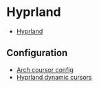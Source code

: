 # Hyprland 

* [Hyprland](https://hypr.land/)

## Configuration

* [Arch coursor config](https://wiki.archlinux.org/title/Cursor_themes)
* [Hyprland dynamic cursors](https://github.com/VirtCode/hypr-dynamic-cursors)

